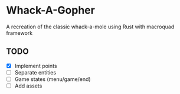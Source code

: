 # Whack-A-Gopher
A recreation of the classic whack-a-mole using Rust with macroquad framework   
## TODO
- [X] Implement points
- [ ] Separate entities
- [ ] Game states (menu/game/end)
- [ ] Add assets